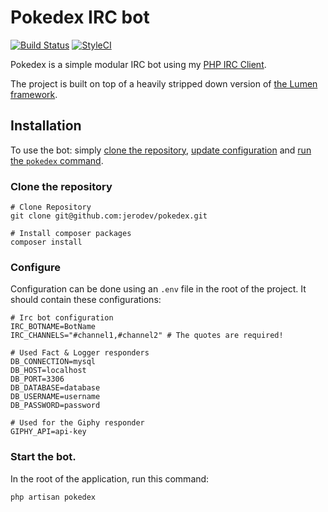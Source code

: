 # Pokedex IRC bot
[![Build Status](https://travis-ci.com/jerodev/pokedex.svg?branch=master)](https://travis-ci.com/jerodev/pokedex) [![StyleCI](https://github.styleci.io/repos/174622519/shield?branch=master)](https://github.styleci.io/repos/174622519)

Pokedex is a simple modular IRC bot using my [PHP IRC Client](https://github.com/jerodev/php-irc-client).

The project is built on top of a heavily stripped down version of [the Lumen framework](https://lumen.laravel.com/).

## Installation
To use the bot: simply [clone the repository](#clone-the-repository), [update configuration](#configure) and [run the `pokedex` command](#start-the-bot).

### Clone the repository

    # Clone Repository
    git clone git@github.com:jerodev/pokedex.git

    # Install composer packages
    composer install

### Configure
Configuration can be done using an `.env` file in the root of the project. It should contain these configurations:

    # Irc bot configuration
    IRC_BOTNAME=BotName
    IRC_CHANNELS="#channel1,#channel2" # The quotes are required!

    # Used Fact & Logger responders
    DB_CONNECTION=mysql
    DB_HOST=localhost
    DB_PORT=3306
    DB_DATABASE=database
    DB_USERNAME=username
    DB_PASSWORD=password

    # Used for the Giphy responder
    GIPHY_API=api-key

### Start the bot.
In the root of the application, run this command:

    php artisan pokedex